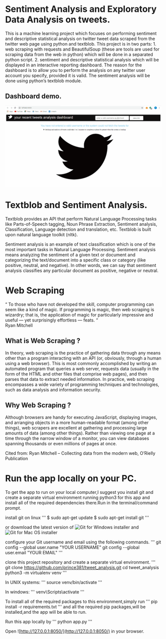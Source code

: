 # Sentiment Analysis and Exploratory Data Analysis on tweets.

This is a machine learning project which focuses on performing sentiment and descriptive statistical analysis on twitter tweet data 
scraped from the twitter web page using python and textblob. This project is in two parts: 1. web scraping with requests and BeautifulSoup 
(these are tools are used for scraping data from the web in python) which will be done in a separated python script. 2. sentiment and 
descriptive statistical analysis which will be displayed in an interactive reporting dashboard. The reason for the dashboard is to allow 
you to perform the analysis on  any twitter user account you specify, provided it is valid. The sentiment analysis will be done using 
python’s textblob module.


## Dashboard demo.

![](https://github.com/prince381/tweet_analysis/blob/master/twitter_dash.gif)


# Textblob and Sentiment Analysis.

Textblob provides an API that perform Natural Language Processing tasks like Parts-of-Speech tagging, Noun Phrase Extraction, Sentiment 
analysis, Classification, Language detection and translation, etc. Textblob is built upon natural language toolkit (nltk).

Sentiment analysis is an example of text classification which is one of the most important tasks in Natural Language Processing. Sentiment 
analysis means analyzing the sentiment of a given text or document and categorizing the text/document into a specific class or category 
(like positive, neutral, and negative). In other words, we can say that sentiment analysis classifies any particular document as positive, 
negative or neutral. 

# Web Scraping

“ To those who have not developed the skill, computer programming can seem like a kind of magic. If programming is magic, then web 
scraping is wizardry; that is, the application of magic for particularly impressive and useful — yet surprisingly effortless — feats. “    
                    Ryan Mitchell
                    

## What is Web Scraping ?

In theory, web scraping is the practice of gathering data through any means other than a program interacting with an API (or, obviously, 
through a human using a web browser). This is most commonly accomplished by writing an automated program that queries a web server, 
requests data (usually in the form of the HTML and other files that comprise web pages), and then parses that data to extract needed 
information. In practice, web scraping encompasses a wide variety of programming techniques and technologies, such as data analysis and 
information security.

## Why Web Scraping ?

Although browsers are handy for executing JavaScript, displaying images, and arranging objects in a more human-readable format (among 
other things), web scrapers are excellent at gathering and processing large amounts of data (among other things). Rather than viewing 
one page at a time through the narrow window of a monitor, you can view databases spanning thousands or even millions of pages at once.

Cited from: Ryan Mitchell – Collecting data from the modern web, O’Rielly Publication

# Run the app locally on your PC.

To get the app to run on your local computer,I suggest you install git and create a separate virtual environment running python3 for this app and install all of the required dependencies there.Run in the terminal/command prompt.

install git on linux
'''
$ sudo apt-get update
$ sudo apt-get install git
'''

or dowmload the latest version of ![Git for Windows installer](https://gitforwindows.org) and ![Git for Mac OS installer](https://sourceforge.net/projects/git-osx-installer/files/)

configure your Git username and email using the following commands.
'''
git config --global user.name "YOUR USERNAME"
git config --global user.email "YOUR EMAIL"
'''

clone this project repository and create a separate virtual environment.
'''
git clone https://github.com/prince381/tweet_analysis.git
cd tweet_analysis
python3 -m virtualenv venv
'''

In UNIX systems:
'''
source venv/bin/activate
'''

In windows:
'''
venv\Scripts\activate
'''

To install all of the required packages to this environment,simply run
'''
pip install -r requirements.txt
'''
and all the required pip packages,will be installed,and the app will be able to run.

Run this app locally by
'''
python app.py
'''

Open ![http://127.0.0.1:8050/](http://127.0.0.1:8050/) in your browser.

